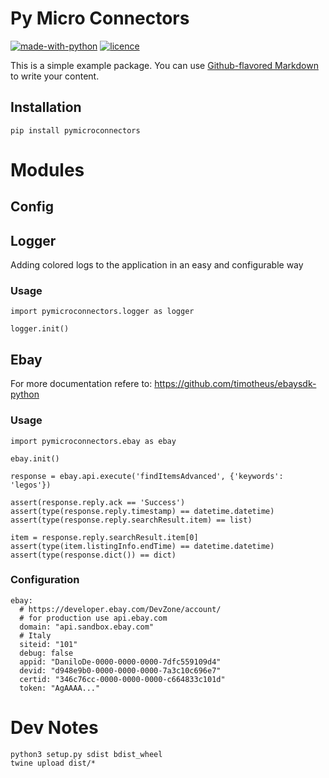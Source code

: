 # Py Micro Connectors

[![made-with-python](https://img.shields.io/badge/pypi-pymicroconnectors-green.svg?style=flat-square)](https://pypi.org/project/pymicroconnectors/)
[![licence](https://img.shields.io/badge/licence-MIT-green.svg?style=flat-square)](https://github.com/ddelizia/pymicroconnectors/LICENCE)


This is a simple example package. You can use
[Github-flavored Markdown](https://guides.github.com/features/mastering-markdown/)
to write your content.

## Installation

```
pip install pymicroconnectors
```


# Modules


## Config

## Logger

Adding colored logs to the application in an easy and configurable way

### Usage

```
import pymicroconnectors.logger as logger

logger.init()
```

## Ebay

For more documentation refere to: https://github.com/timotheus/ebaysdk-python

### Usage
```
import pymicroconnectors.ebay as ebay

ebay.init()

response = ebay.api.execute('findItemsAdvanced', {'keywords': 'legos'})

assert(response.reply.ack == 'Success')
assert(type(response.reply.timestamp) == datetime.datetime)
assert(type(response.reply.searchResult.item) == list)

item = response.reply.searchResult.item[0]
assert(type(item.listingInfo.endTime) == datetime.datetime)
assert(type(response.dict()) == dict)

```

### Configuration

```
ebay:
  # https://developer.ebay.com/DevZone/account/
  # for production use api.ebay.com
  domain: "api.sandbox.ebay.com"
  # Italy
  siteid: "101"
  debug: false
  appid: "DaniloDe-0000-0000-0000-7dfc559109d4"
  devid: "d948e9b0-0000-0000-0000-7a3c10c696e7"
  certid: "346c76cc-0000-0000-0000-c664833c101d"
  token: "AgAAAA..."
```

# Dev Notes

```
python3 setup.py sdist bdist_wheel
twine upload dist/*
```
